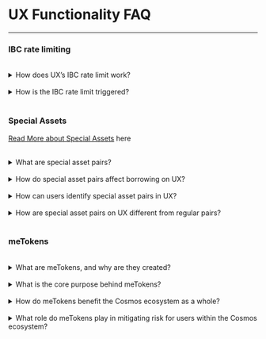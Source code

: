 # UX Functionality FAQ

---

<h3>IBC rate limiting</h3><br />

<details><summary>How does UX’s IBC rate limit work?</summary>

_UX's IBC rate limit is a chain-level security feature designed to safeguard your assets. UX’s IBC rate limit sets a maximum cap on the daily outflow from the UX chain. When the outflow exceeds the predefined limit, the IBC rate limit will be triggered and IBC transactions for outflow will be shut down._

_For more in-depth information, check out our blog on [IBC Rate Limiting](https://ux.xyz/blog/ibc-rate-limiting/) and [Github link](https://github.com/umee-network/umee/releases/tag/v4.2.0)._

</details>

<br>

<details><summary>How is the IBC rate limit triggered?</summary>

_The IBC rate limit triggers when either of the below conditions are met:_

- _The aggregated daily IBC outflows exceed $USD 1M._
- _An individual token’s total daily IBC outflows interchain transactions exceed $USD 600,000_

</details>

<br>

<h3>Special Assets</h3>

[Read More about Special Assets](https://github.com/umee-network/umee/blob/ecc48594a5fe335360325cb12da8d40d56c8a554/x/leverage/README.md#special-asset-pairs) here

<br />

<details><summary>What are special asset pairs?</summary>

_Special asset pairs are pairs of assets with distinct collateral weight(CW) and borrowing limit(BL) settings when one is being used as collateral to borrow the other asset(s).These pairs offer unique opportunities for borrowers to optimize capital efficiency and access boosted borrowing capacity through the UX protocol._

_Examples of special asset pairs: [ATOM/stATOM, OSMO/stOSMO, IST/USK]_

</details>

<br>

<details><summary>How do special asset pairs affect borrowing on UX?</summary>

_Special asset pairs can result in the most borrowing capacity and maximum capital efficiency between specific asset pairs._

_For example, ATOM-stATOM has been set as a special asset pair, meaning that when using ATOM to borrow stATOM, instead of having ATOM’s 76% collateral weight and 80% liquidation threshold, borrowers will be enjoying 85% collateral weight and 88% liquidation threshold for when borrowing stATOM. Note that special pairs have directions, depending on how the parameters are set, using one to borrow the other in a special pair might incur different results._

</details>

<br>

<details><summary>How can users identify special asset pairs in UX?</summary>

_Boosted borrowing capability of certain assets are automatically updated and shown when a special asset pair is identified._

</details>

<br>

<details><summary>How are special asset pairs on UX different from regular pairs?</summary>

_Special asset pairs on UX have unique collateral weight settings and borrowing limits that set them apart from standard pairs. These differences are designed to provide the most borrowing capacity and maximum capital efficiency while maintaining the most safety for UX._

_For example, ATOM-stATOM has been set as a special asset pair, meaning that when using ATOM to borrow stATOM, instead of having ATOM’s 76% collateral weight and 80% liquidation threshold, borrowers will be enjoying 85% collateral weight and 88% liquidation threshold for when borrowing stATOM. These pairs enable users to deploy a range of leverage strategies that can be further optimized based on their individual risk tolerance and goals._

</details>
<br>

<h3>meTokens</h3><br />

<details><summary>What are meTokens, and why are they created?</summary>

_meTokens, short for Multi-Variant Elastic Tokens, are an innovative index product constructed with the ability to minimize individual token’s risk and serve as an alternative to holding those tokens directly. meTokens include meUSD, created using a basket of popular stablecoins, and meATOM, created using a basket of most used liquid staking ATOMs._

</details>

<br />

<details><summary>What is the core purpose behind meTokens?</summary>

_The primary objective of meTokens is to minimize individual token’s risk and serve as an alternative to holding those tokens directly. These tokens function as ETFs and they are constructed using the portfolio theory with minimized portfolio risk. By bundling various assets, meTokens mitigate risk and enhance capital efficiency when using on UX._

_For example, the meUSD token, which bundles Cosmos-native stablecoins like IST, USK, and axlUSDC, returns less asset risk than holding any of the individual stablecoins alone and safeguards against the risk of depegging of any single stablecoin._

</details>

<br />

<details><summary>How do meTokens benefit the Cosmos ecosystem as a whole?</summary>

_meTokens provide a number of advantages to the Cosmos ecosystem:_

- _Minimized portfolio risk through holding a scientifically constructed index token_
- _Increased adoption of smaller projects’ tokens_
- _Increased borrrowing capability and capital efficency on UX_
- _Ecosystem innovation and growth_

</details>

<br />

<details><summary>What role do meTokens play in mitigating risk for users within the Cosmos ecosystem?</summary>

_meTokens reduce risk by scientifically constructing a portfolio composition of assets with the same pegged value. Users can use meTokens (such as meUSD or meATOM) and spread risk, making their portfolios more stable and secure in the volatile crypto market._

</details>

